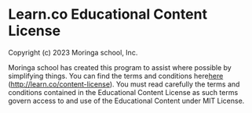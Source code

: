# Learn.co Educational Content License

Copyright (c) 2023 Moringa school, Inc.

Moringa school has created this program to assist where possible by simplifying things. You can find the terms and conditions here[here](http://learn.co/content-license) (http://learn.co/content-license). You must read carefully the terms and conditions contained in the Educational Content License as such terms govern access to and use of the Educational Content under MIT License.


